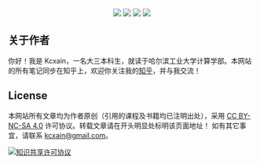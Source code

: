 <br>

<div align="center">
    <a href="https://kcxain.github.io/Kcx_Learning"> <img src="https://img.shields.io/badge/-%E5%9C%A8%E7%BA%BF%E9%98%85%E8%AF%BB-blue"></a>
    <a href="https://github.com/kcxain/Kcx_Learning"> <img src="https://img.shields.io/github/repo-size/kcxain/Kcx_Learning.svg"></a>
    <a href="https://github.com/kcxain/Kcx_Learning"> <img src="https://img.shields.io/github/stars/kcxain/Kcx_Learning.svg"></a>
    <a href="https://github.com/kcxain/Kcx_Learning"> <img src="https://img.shields.io/github/forks/kcxain/Kcx_Learning.svg"></a>
</div>

## 关于作者

你好！我是 Kcxain，一名大三本科生，就读于哈尔滨工业大学计算学部。本网站的所有笔记同步在知乎上，欢迎你关注我的[知乎](https://www.zhihu.com/people/deconx)，并与我交流！

## License

本网站所有文章均为作者原创（引用的课程及书籍均已注明出处），采用 [CC BY-NC-SA 4.0](https://creativecommons.org/licenses/by-nc-sa/4.0/) 许可协议。转载文章请在开头明显处标明该页面地址！
如有其它事宜，请联系 kcxain@gmail.com。

<a rel="license" href="http://creativecommons.org/licenses/by-nc-sa/4.0/"><img alt="知识共享许可协议" style="border-width:0" src="https://i.creativecommons.org/l/by-nc-sa/4.0/88x31.png" /></a>
